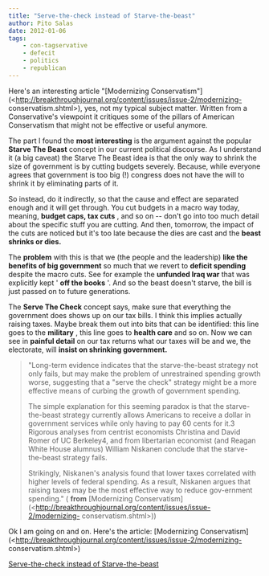 ```yaml
---
title: "Serve-the-check instead of Starve-the-beast"
author: Pito Salas
date: 2012-01-06
tags:
    - con-tagservative
    - defecit
    - politics
    - republican
---
```




Here's an interesting article "[Modernizing
Conservatism"](<http://breakthroughjournal.org/content/issues/issue-2/modernizing-
conservatism.shtml>), yes, not my typical subject matter. Written from a
Conservative's viewpoint it critiques some of the pillars of American
Conservatism that might not be effective or useful anymore.

The part I found the **most interesting** is the argument against the popular
**Starve The Beast** concept in our current political discourse. As I
understand it (a big caveat) the Starve The Beast idea is that the only way to
shrink the size of government is by cutting budgets severely. Because, while
everyone agrees that government is too big (!) congress does not have the will
to shrink it by eliminating parts of it.

So instead, do it indirectly, so that the cause and effect are separated
enough and it will get through. You cut budgets in a macro way today, meaning,
**budget caps, tax cuts** , and so on -- don't go into too much detail about
the specific stuff you are cutting. And then, tomorrow, the impact of the cuts
are noticed but it's too late because the dies are cast and the **beast
shrinks or dies.**

The **problem** with this is that we (the people and the leadership) **like
the benefits of big government** so much that we revert to **deficit
spending** despite the macro cuts. See for example the **unfunded Iraq war**
that was explicitly kept ' **off the books** '. And so the beast doesn't
starve, the bill is just passed on to future generations.

The **Serve The Check** concept says, make sure that everything the government
does shows up on our tax bills. I think this implies actually raising taxes.
Maybe break them out into bits that can be identified: this line goes to the
**military** , this line goes to **health care** and so on. Now we can see in
**painful detail** on our tax returns what our taxes will be and we, the
electorate, will **insist on shrinking government.**

> "Long-term evidence indicates that the starve-the-beast strategy not only
> fails, but may make the problem of unrestrained spending growth worse,
> suggesting that a "serve the check" strategy might be a more effective means
> of curbing the growth of government spending.
>
> The simple explanation for this seeming paradox is that the starve-the-beast
> strategy currently allows Americans to receive a dollar in government
> services while only having to pay 60 cents for it.3 Rigorous analyses from
> centrist economists Christina and David Romer of UC Berkeley4, and from
> libertarian economist (and Reagan White House alumnus) William Niskanen
> conclude that the starve-the-beast strategy fails.
>
> Strikingly, Niskanen's analysis found that lower taxes correlated with
> higher levels of federal spending. As a result, Niskanen argues that raising
> taxes may be the most effective way to reduce gov-ernment spending." (
> **from** [Modernizing
> Conservatism](<http://breakthroughjournal.org/content/issues/issue-2/modernizing-
> conservatism.shtml>))

Ok I am going on and on. Here's the article: [Modernizing
Conservatism](<http://breakthroughjournal.org/content/issues/issue-2/modernizing-
conservatism.shtml>)


[Serve-the-check instead of Starve-the-beast](None)
